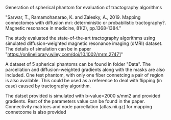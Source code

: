 
Generation of spherical phantom for evaluation of tractography algorithms

"Sarwar, T., Ramamohanarao, K. and Zalesky, A., 2019. Mapping connectomes with diffusion mri: deterministic or probabilistic tractography?. Magnetic resonance in medicine, 81(2), pp.1368-1384."

The study evaluated the state-of-the-art tractography algorithms using simulated diffusion-weighted magnetic resonance imaging (dMRI) dataset. 
The details of simulation can be in paper "https://onlinelibrary.wiley.com/doi/10.1002/mrm.27471"

A dataset of 5 spherical phantoms can be found in folder "Data". The parcellation and diffusion-weighted gradients along with the masks are also included. 
One test phantom, with only one fiber connetcing a pair of region is also available. This could be used as a reference to deal with flipping (in case) caused by tractography algorithm. 

The datset provided is simulated with b-value=2000 s/mm2 and provided gradients. Rest of the parameters value can be found in the paper.
Connectivity matrices and node parcellation (atlas.nii.gz) for mapping connetcome is also provided


